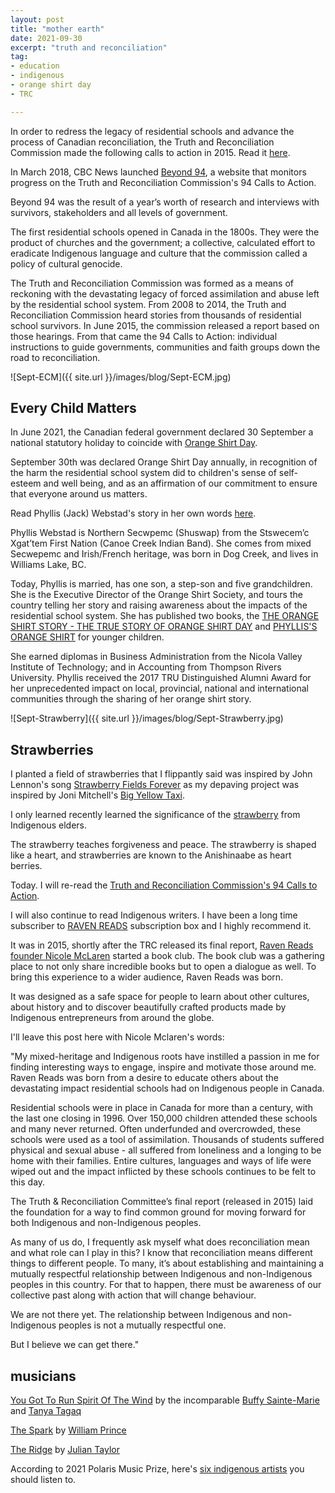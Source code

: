 ```yaml
---
layout: post
title: "mother earth"
date: 2021-09-30
excerpt: "truth and reconciliation"
tag:
- education
- indigenous
- orange shirt day
- TRC

---
```


In order to redress the legacy of residential schools and advance the process of Canadian reconciliation, the Truth and Reconciliation Commission made the following calls to action in 2015. Read it [here](https://www2.gov.bc.ca/assets/gov/british-columbians-our-governments/indigenous-people/aboriginal-peoples-documents/calls_to_action_english2.pdf).

In March 2018, CBC News launched [Beyond 94](https://newsinteractives.cbc.ca/longform-single/beyond-94?&cta=1), a website that monitors progress on the Truth and Reconciliation Commission's 94 Calls to Action. 

Beyond 94 was the result of a year’s worth of research and interviews with survivors, stakeholders and all levels of government.

The first residential schools opened in Canada in the 1800s. They were the product of churches and the government; a collective, calculated effort to eradicate Indigenous language and culture that the commission called a policy of cultural genocide. 

The Truth and Reconciliation Commission was formed as a means of reckoning with the devastating legacy of forced assimilation and abuse left by the residential school system. From 2008 to 2014, the Truth and Reconciliation Commission heard stories from thousands of residential school survivors. In June 2015, the commission released a report based on those hearings. From that came the 94 Calls to Action: individual instructions to guide governments, communities and faith groups down the road to reconciliation. 

![Sept-ECM]({{ site.url }}/images/blog/Sept-ECM.jpg)

## Every Child Matters

In June 2021, the Canadian federal government declared 30 September a national statutory holiday to coincide with [Orange Shirt Day](https://www.orangeshirtday.org/).

September 30th was declared Orange Shirt Day annually, in recognition of the harm the residential school system did to children's sense of self-esteem and well being, and as an affirmation of our commitment to ensure that everyone around us matters.

Read Phyllis (Jack) Webstad's story in her own words [here](https://www.orangeshirtday.org/phyllis-story.html).

Phyllis Webstad is Northern Secwpemc (Shuswap) from the Stswecem’c Xgat’tem First Nation (Canoe Creek Indian Band). She comes from mixed Secwepemc and Irish/French heritage, was born in Dog Creek, and lives in Williams Lake, BC. 

Today, Phyllis is married, has one son, a step-son and five grandchildren.  She is the Executive Director of the Orange Shirt Society, and tours the country telling her story and raising awareness about the impacts of the residential school system.  She has published two books, the [THE ORANGE SHIRT STORY - THE TRUE STORY OF ORANGE SHIRT DAY](https://www.chapters.indigo.ca/en-ca/books/the-orange-shirt-story/9780993869495-item.html) and [PHYLLIS'S ORANGE SHIRT](https://www.chapters.indigo.ca/en-ca/books/phylliss-orange-shirt/9781989122242-item.html?ikwid=Phyllis%27s+Orange+Shirt&ikwsec=Home&ikwidx=0#algoliaQueryId=6f40c18260a49037d875105a91142a95) for younger children.

She earned diplomas in Business Administration from the Nicola Valley Institute of Technology; and in Accounting from Thompson Rivers University. Phyllis received the 2017 TRU Distinguished Alumni Award for her unprecedented impact on local, provincial, national and international communities through the sharing of her orange shirt story.

![Sept-Strawberry]({{ site.url }}/images/blog/Sept-Strawberry.jpg)

## Strawberries

I planted a field of strawberries that I flippantly said was inspired by John Lennon's song [Strawberry Fields Forever](https://youtu.be/HtUH9z_Oey8) as my depaving project was inspired by Joni Mitchell's [Big Yellow Taxi](https://youtu.be/GFB-d-8_bvY).

I only learned recently learned the significance of the [strawberry](https://youtu.be/RSi39qSrVYI) from Indigenous elders. 

The strawberry teaches forgiveness and peace. The strawberry is shaped like a heart, and strawberries are known to the Anishinaabe as heart berries. 


Today. I will re-read the [Truth and Reconciliation Commission's 94 Calls to Action](https://www2.gov.bc.ca/assets/gov/british-columbians-our-governments/indigenous-people/aboriginal-peoples-documents/calls_to_action_english2.pdf).

I will also continue to read Indigenous writers. I have been a long time subscriber to [RAVEN READS](https://ravenreads.org/) subscription box and I highly recommend it.

It was in 2015, shortly after the TRC released its final report, [Raven Reads founder Nicole McLaren](https://ravenreads.org/pages/about-us#story) started a book club. The book club was a gathering place to not only share incredible books but to open a dialogue as well. To bring this experience to a wider audience, Raven Reads was born.

It was designed as a safe space for people to learn about other cultures, about history and to discover beautifully crafted products made by Indigenous entrepreneurs from around the globe.

I'll leave this post here with Nicole Mclaren's words:

"My mixed-heritage and Indigenous roots have instilled a passion in me for finding interesting ways to engage, inspire and motivate those around me. Raven Reads was born from a desire to educate others about the devastating impact residential schools had on Indigenous people in Canada.

Residential schools were in place in Canada for more than a century, with the last one closing in 1996. Over 150,000 children attended these schools and many never returned. Often underfunded and overcrowded, these schools were used as a tool of assimilation. Thousands of students suffered physical and sexual abuse - all suffered from loneliness and a longing to be home with their families. Entire cultures, languages and ways of life were wiped out and the impact inflicted by these schools continues to be felt to this day.

The Truth & Reconciliation Committee’s final report (released in 2015) laid the foundation for a way to find common ground for moving forward for both Indigenous and non-Indigenous peoples.

As many of us do, I frequently ask myself what does reconciliation mean and what role can I play in this? I know that reconciliation means different things to different people. To many, it’s about establishing and maintaining a mutually respectful relationship between Indigenous and non-Indigenous peoples in this country. For that to happen, there must be awareness of our collective past along with action that will change behaviour.

We are not there yet. The relationship between Indigenous and non-Indigenous peoples is not a mutually respectful one.

But I believe we can get there."

## musicians

<i class="fa fa-microphone" aria-hidden="true"></i> [You Got To Run  Spirit Of The Wind](https://youtu.be/o5zb0WTSLsY) by the incomparable [Buffy Sainte-Marie](https://buffysainte-marie.com/) and [Tanya Tagaq](https://www.tanyatagaq.com/)

<i class="fa fa-microphone" aria-hidden="true"></i>  [The Spark](https://youtu.be/se2ydGeArdo) by
[William Prince](https://www.williamprincemusic.com/about)

<i class="fa fa-microphone" aria-hidden="true"></i> [The Ridge](https://youtu.be/hwm_7Aibh4M) by [Julian Taylor](https://juliantaylormusic.ca/)

<i class="fa fa-microphone" aria-hidden="true"></i>  According to 2021 Polaris Music Prize, here's [six indigenous artists](https://www.cbc.ca/music/6-indigenous-artists-you-need-to-know-in-2021-1.6067395) you should listen to.  